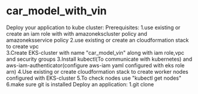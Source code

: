 # car_model_with_vin

Deploy your application to kube cluster:
Prerequisites:
1.use existing or create an iam role with with amazonekscluster policy and amazoneksservice policy
2.use existing or create an cloudformation stack to create vpc  
3.Create EKS-cluster with name "car_model_vin" along with iam role,vpc and security groups
3.Install kubectl(To communicate with kubernetes) and aws-iam-authenticator(configure aws-iam yaml configured with eks role arn)
4.Use existing or create cloudformation stack to create worker nodes configured with EKS-cluster 
5.To check nodes use "kubectl get nodes"
6.make sure git is installed
Deploy an application:
1.git clone 

